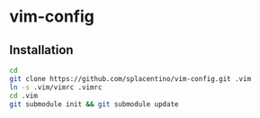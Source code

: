 # vim-config

## Installation
```bash
cd
git clone https://github.com/splacentino/vim-config.git .vim
ln -s .vim/vimrc .vimrc
cd .vim
git submodule init && git submodule update
```
